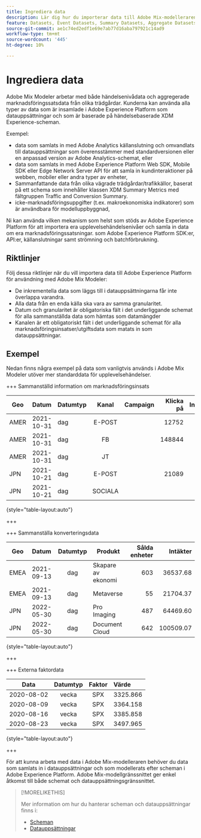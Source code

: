 ```yaml
---
title: Ingrediera data
description: Lär dig hur du importerar data till Adobe Mix-modelleraren.
feature: Datasets, Event Datasets, Summary Datasets, Aggregate Datasets
source-git-commit: ae1c74ed2edf1e69e7ab77d16aba797921c14ad9
workflow-type: tm+mt
source-wordcount: '445'
ht-degree: 10%

---
```



# Ingrediera data

Adobe Mix Modeler arbetar med både händelsenivådata och aggregerade marknadsföringssatsdata från olika trädgårdar. Kunderna kan använda alla typer av data som är insamlade i Adobe Experience Platform som datauppsättningar och som är baserade på händelsebaserade XDM Experience-scheman.

Exempel:

* data som samlats in med Adobe Analytics källanslutning och omvandlats till datauppsättningar som överensstämmer med standardversionen eller en anpassad version av Adobe Analytics-schemat, eller
* data som samlats in med Adobe Experience Platform Web SDK, Mobile SDK eller Edge Network Server API för att samla in kundinteraktioner på webben, mobiler eller andra typer av enheter,
* Sammanfattande data från olika vägrade trädgårdar/trafikkällor, baserat på ett schema som innehåller klassen XDM Summary Metrics med fältgruppen Traffic and Conversion Summary.
* icke-marknadsföringsuppgifter (t.ex. makroekonomiska indikatorer) som är användbara för modelluppbyggnad,

Ni kan använda vilken mekanism som helst som stöds av Adobe Experience Platform för att importera era upplevelsehändelsenivåer och samla in data om era marknadsföringssatsningar. som Adobe Experience Platform SDK:er, API:er, källanslutningar samt strömning och batchförbrukning.


## Riktlinjer

Följ dessa riktlinjer när du vill importera data till Adobe Experience Platform för användning med Adobe Mix Modeler:

* De inkrementella data som läggs till i datauppsättningarna får inte överlappa varandra.
* Alla data från en enda källa ska vara av samma granularitet.
* Datum och granularitet är obligatoriska fält i det underliggande schemat för alla sammanställda data som hämtas som datamängder
* Kanalen är ett obligatoriskt fält i det underliggande schemat för alla marknadsföringsinsatser/utgiftsdata som matats in som datauppsättningar.


## Exempel

Nedan finns några exempel på data som vanligtvis används i Adobe Mix Modeler utöver mer standarddata för upplevelsehändelser.

+++ Sammanställd information om marknadsföringsinsats

| Geo | Datum | Datumtyp | Kanal | Campaign | Klicka på | Intjänad | Engagemang | Impression | Öppna | Ägt | Skickat |
|---|:--|---|:---:|---|--:|---|--:|---|---|---|--:|
| AMER | 2021-10-31 | dag | E-POST | | 12752 | | | | | | 1132945 |
| AMER | 2021-10-31 | dag | FB | | 148844 | | | | | | |
| AMER | 2021-10-31 | dag | JT | | | | 2314452 | | | | |
| JPN | 2021-10-21 | dag | E-POST | | 21089 | | | | | | 3283626 |
| JPN | 2021-10-21 | dag | SOCIALA | | | | 621 | | | | |

{style="table-layout:auto"}

+++

+++ Sammanställa konverteringsdata

| Geo | Datum | Datumtyp | Produkt | Sålda enheter | Intäkter |
|---|:---|:---:|---|--:|--:|
| EMEA | 2021-09-13 | dag | Skapare av ekonomi | 603 | 36537.68 |
| EMEA | 2021-09-13 | dag | Metaverse | 55 | 21704.37 |
| JPN | 2022-05-30 | dag | Pro Imaging | 487 | 64469.60 |
| JPN | 2022-05-30 | dag | Document Cloud | 642 | 100509.07 |

{style="table-layout:auto"}

+++

+++ Externa faktordata

| Data | Datumtyp | Faktor | Värde |
|---|:---:|:---:|:---|
| 2020-08-02 | vecka | SPX | 3325.866 |
| 2020-08-09 | vecka | SPX | 3364.158 |
| 2020-08-16 | vecka | SPX | 3385.858 |
| 2020-08-23 | vecka | SPX | 3497.965 |

{style="table-layout:auto"}

+++

För att kunna arbeta med data i Adobe Mix-modelleraren behöver du data som samlats in i datauppsättningar och som modellerats efter scheman i Adobe Experience Platform. Adobe Mix-modellgränssnittet ger enkel åtkomst till både schemat och datauppsättningsgränssnittet.

>[!MORELIKETHIS]
>
>Mer information om hur du hanterar scheman och datauppsättningar finns i:
>
>* [Scheman](schemas.md)
>* [Datauppsättningar](datasets.md)
